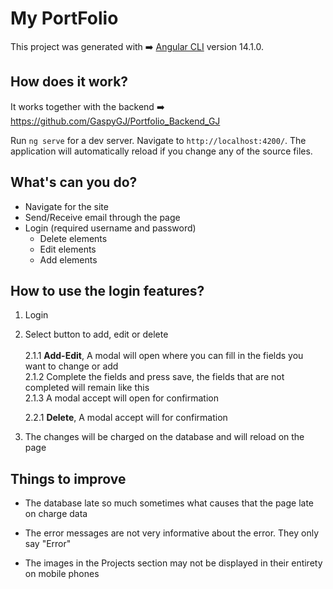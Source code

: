 # My PortFolio 
This project was generated with ➡️ [Angular CLI](https://github.com/angular/angular-cli) version 14.1.0.


## How does it work?

It works together with the backend ➡️ https://github.com/GaspyGJ/Portfolio_Backend_GJ 

Run `ng serve` for a dev server. Navigate to `http://localhost:4200/`. The application will automatically reload if you change any of the source files.

## What's can you do?

* Navigate for the site
* Send/Receive email through the page
* Login (required username and password)
    * Delete elements
    * Edit elements
    * Add elements

## How to use the login features?

1. Login
2. Select button to add, edit or delete<br><br>
    2.1.1 **Add-Edit**, A modal will open where you can fill in the fields you want to change or add<br>
    2.1.2 Complete the fields and press save, the fields that are not completed will remain like this<br>
    2.1.3 A modal accept will open for confirmation

    2.2.1 **Delete**, A modal accept will for confirmation

3. The changes will be charged on the database and will reload on the page


## Things to improve

*  The database late so much sometimes what causes that the page late on charge data

* The error messages are not very informative about the error. They only say "Error"

* The images in the Projects section may not be displayed in their entirety on mobile phones



